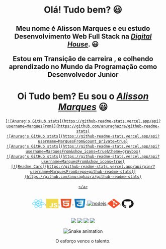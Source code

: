 
<div>
  <h1 align="center">Olá! Tudo bem? 😃️</h1>
  <h2 align="center">Meu nome é Alisson Marques<a href="https://github.com/MarquesFrom><i>Alisson Marques"</i></a> e eu estudo Desenvolvimento Web Full Stack na <a href="https://www.digitalhouse.com/br"><i>Digital House</i></a>. 😃️
  <p align="center">Estou em Transição de carreira , e colhendo aprendizado no Mundo da Programação como Desenvolvedor Junior
  <h1 align="center">Oi Tudo bem? Eu sou o <a href="https://www.linkedin.com/in/alisson-junior-de-araujo-00881717b/"><i>Alisson Marques</i></a> 😃️</h1>
<div align="center">
 
 <a href="https://github.com/MarquesFrom">
    
    [![Anurag's GitHub stats](https://github-readme-stats.vercel.app/api?username=MarquesFrom)](https://github.com/anuraghazra/github-readme-stats)
    ![Anurag's GitHub stats](https://github-readme-stats.vercel.app/api?username=MarquesFrom&count_private=true)
    ![Anurag's GitHub stats](https://github-readme-stats.vercel.app/api?username=MarquesFrom&show_icons=true&theme=gruvbox)
    ![Anurag's GitHub stats](https://github-readme-stats.vercel.app/api?username=MarquesFrom&show_icons=true)
    [![Readme Card](https://github-readme-stats.vercel.app/api/pin/?username=MarquesFrom&repo=github-readme-stats)](https://github.com/anuraghazra/github-readme-stats)
    
    </a>


</div>

<div align="center" valign="top"><br>
 
 <img align="center" alt="React" height="30" width="40" src="https://raw.githubusercontent.com/devicons/devicon/master/icons/react/react-original.svg">
  <img align="center" alt="Js" height="30" width="40" src="https://raw.githubusercontent.com/devicons/devicon/master/icons/javascript/javascript-plain.svg">
  <img align="center" alt="HTML" height="30" width="40" src="https://raw.githubusercontent.com/devicons/devicon/master/icons/html5/html5-original.svg">
  <img align="center" alt="CSS" height="30" width="40" src="https://raw.githubusercontent.com/devicons/devicon/master/icons/css3/css3-original.svg">
  <img align="center" alt="nodejs" height="30" width="40" src="https://cdn.worldvectorlogo.com/logos/nodejs-icon.svg">
  <img align="center" alt="git" height="30" width="40" src="https://raw.githubusercontent.com/devicons/devicon/master/icons/git/git-original.svg">
  <img align="center" alt="github" height="30" width="40" src="https://raw.githubusercontent.com/devicons/devicon/master/icons/github/github-original.svg">

</div><br>

<div align="center">
 
  <a href="https://www.instagram.com/alisson.marque.s/" target="_blank"><img src="https://img.shields.io/badge/-Instagram-%23E4405F?style=for-the-badge&logo=instagram&logoColor=white" target="_blank"></a>
  <a href="https://www.facebook.com/alisson.marques.lesskateboarding" target="_blank"><img src="https://img.shields.io/badge/Facebook-1877F2?style=for-the-badge&logo=facebook&logoColor=white" target="_blank"></a>
  <a href="https://www.linkedin.com/in/alisson-junior-de-araujo-00881717b/" target="_blank"><img src="https://img.shields.io/badge/-LinkedIn-%230077B5?style=for-the-badge&logo=linkedin&logoColor=white" target="_blank"></a> 
  <a href="From.marques@gmail.com"><img src="https://img.shields.io/badge/-Gmail-%23333?style=for-the-badge&logo=gmail&logoColor=white" target="_blank"></a>
</div>

<div align="center">
  
  ![Snake animation](https://github.com/danielbped/danielbped/blob/output/github-contribution-grid-snake.svg)
  
</div>

<div align="center">
  <p>O esforço vence o talento.</p>
